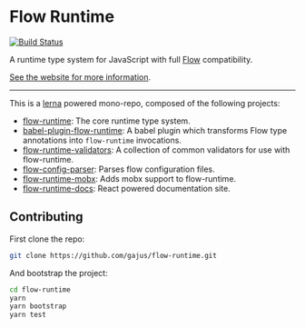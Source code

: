# Flow Runtime
[![Build Status](https://travis-ci.org/gajus/flow-runtime.svg?branch=master)](https://travis-ci.org/gajus/flow-runtime)

A runtime type system for JavaScript with full [Flow](https://flowtype.org/) compatibility.

[See the website for more information](https://gajus.github.io/flow-runtime/).

---

This is a [lerna](https://github.com/lerna/lerna) powered mono-repo, composed of the following projects:

  - [flow-runtime](./packages/flow-runtime): The core runtime type system.
  - [babel-plugin-flow-runtime](./packages/babel-plugin-flow-runtime): A babel plugin which transforms Flow type annotations into `flow-runtime` invocations.
  - [flow-runtime-validators](./packages/flow-runtime-validators): A collection of common validators for use with flow-runtime.
  - [flow-config-parser](./packages/flow-config-parser): Parses flow configuration files.
  - [flow-runtime-mobx](./packages/flow-runtime-mobx): Adds mobx support to flow-runtime.
  - [flow-runtime-docs](./packages/flow-runtime-docs): React powered documentation site.

## Contributing

First clone the repo:

```sh
git clone https://github.com/gajus/flow-runtime.git
```

And bootstrap the project:

```sh
cd flow-runtime
yarn
yarn bootstrap
yarn test
```
